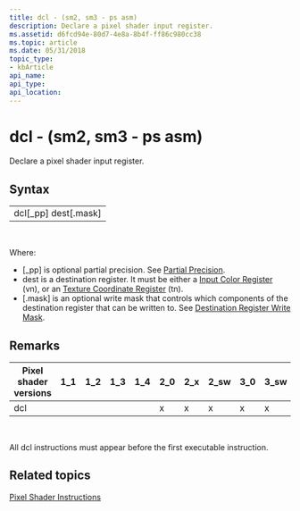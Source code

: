 ```yaml
---
title: dcl - (sm2, sm3 - ps asm)
description: Declare a pixel shader input register.
ms.assetid: d6fcd94e-80d7-4e8a-8b4f-ff86c980cc38
ms.topic: article
ms.date: 05/31/2018
topic_type: 
- kbArticle
api_name: 
api_type: 
api_location: 
---
```


# dcl - (sm2, sm3 - ps asm)

Declare a pixel shader input register.

## Syntax



|                           |
|---------------------------|
| dcl\[\_pp\] dest\[.mask\] |



 

Where:

-   \[\_pp\] is optional partial precision. See [Partial Precision](dx9-graphics-reference-asm-ps-instructions-modifiers-ps-2-0.md).
-   dest is a destination register. It must be either a [Input Color Register](dx9-graphics-reference-asm-ps-registers-input-color.md) (vn), or an [Texture Coordinate Register](dx9-graphics-reference-asm-ps-registers-texture-coordinate.md) (tn).
-   \[.mask\] is an optional write mask that controls which components of the destination register that can be written to. See [Destination Register Write Mask](dx9-graphics-reference-asm-ps-registers-modifiers-write-mask.md).

## Remarks



| Pixel shader versions | 1\_1 | 1\_2 | 1\_3 | 1\_4 | 2\_0 | 2\_x | 2\_sw | 3\_0 | 3\_sw |
|-----------------------|------|------|------|------|------|------|-------|------|-------|
| dcl                   |      |      |      |      | x    | x    | x     | x    | x     |



 

All dcl instructions must appear before the first executable instruction.

## Related topics

<dl> <dt>

[Pixel Shader Instructions](dx9-graphics-reference-asm-ps-instructions.md)
</dt> </dl>

 

 




